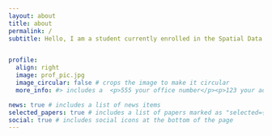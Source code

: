 ```yaml
---
layout: about
title: about
permalink: /
subtitle: Hello, I am a student currently enrolled in the Spatial Data Science Master's program at <a href='https://www.usc.edu' target='_blank'>University of Southern California</a>.


profile:
  align: right
  image: prof_pic.jpg
  image_circular: false # crops the image to make it circular
  more_info: #> includes a  <p>555 your office number</p><p>123 your address street</p><p>Your City, State 12345</p>

news: true # includes a list of news items
selected_papers: true # includes a list of papers marked as "selected={true}"
social: true # includes social icons at the bottom of the page
---
```





<!-- Write your biography here. Tell the world about yourself. Link to your favorite [subreddit](http://reddit.com). You can put a picture in, too. The code is already in, just name your picture `prof_pic.jpg` and put it in the `img/` folder.

Put your address / P.O. box / other info right below your picture. You can also disable any of these elements by editing `profile` property of the YAML header of your `_pages/about.md`. Edit `_bibliography/papers.bib` and Jekyll will render your [publications page](/al-folio/publications/) automatically.

Link to your social media connections, too. This theme is set up to use [Font Awesome icons](https://fontawesome.com/) and [Academicons](https://jpswalsh.github.io/academicons/), like the ones below. Add your Facebook, Twitter, LinkedIn, Google Scholar, or just disable all of them. -->
